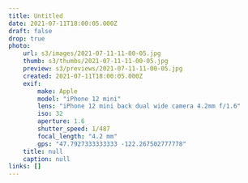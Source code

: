 ```yaml
---
title: Untitled
date: 2021-07-11T18:00:05.000Z
draft: false
drop: true
photo:
    url: s3/images/2021-07-11-11-00-05.jpg
    thumb: s3/thumbs/2021-07-11-11-00-05.jpg
    preview: s3/previews/2021-07-11-11-00-05.jpg
    created: 2021-07-11T18:00:05.000Z
    exif:
        make: Apple
        model: "iPhone 12 mini"
        lens: "iPhone 12 mini back dual wide camera 4.2mm f/1.6"
        iso: 32
        aperture: 1.6
        shutter_speed: 1/487
        focal_length: "4.2 mm"
        gps: "47.7927333333333 -122.267502777778"
    title: null
    caption: null
links: []
---
```

